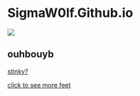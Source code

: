 # SigmaW0lf.Github.io
![](https://i.pinimg.com/originals/c7/c3/56/c7c356f7833cf977ccc79a2138861086.jpg)



## ouhbouyb


[stinky?](https://sigmaw0lf.github.io/stinky.html)

[click to see more feet](https://SigmaW0lf.github.io/frogs.html)
